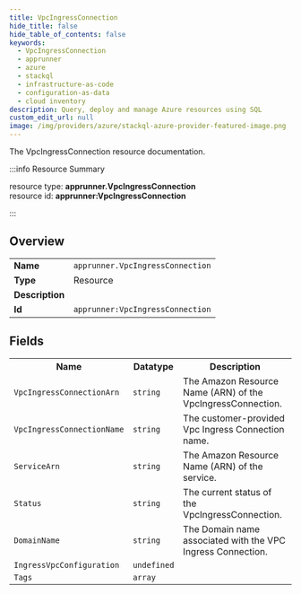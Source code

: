 ```yaml
---
title: VpcIngressConnection
hide_title: false
hide_table_of_contents: false
keywords:
  - VpcIngressConnection
  - apprunner
  - azure
  - stackql
  - infrastructure-as-code
  - configuration-as-data
  - cloud inventory
description: Query, deploy and manage Azure resources using SQL
custom_edit_url: null
image: /img/providers/azure/stackql-azure-provider-featured-image.png
---
```

The VpcIngressConnection resource documentation.

:::info Resource Summary

<div class="row">
<div class="providerDocColumn">
<span>resource type:&nbsp;<b>apprunner.VpcIngressConnection</b></span><br />
<span>resource id:&nbsp;<b>apprunner:VpcIngressConnection</b></span><br />
</div>
</div>

:::

## Overview
<table><tbody>
<tr><td><b>Name</b></td><td><code>apprunner.VpcIngressConnection</code></td></tr>
<tr><td><b>Type</b></td><td>Resource</td></tr>
<tr><td><b>Description</b></td><td></td></tr>
<tr><td><b>Id</b></td><td><code>apprunner:VpcIngressConnection</code></td></tr>
</tbody></table>

## Fields
<table><tbody>
<tr><th>Name</th><th>Datatype</th><th>Description</th></tr>
<tr><td><code>VpcIngressConnectionArn</code></td><td><code>string</code></td><td>The Amazon Resource Name (ARN) of the VpcIngressConnection.</td></tr><tr><td><code>VpcIngressConnectionName</code></td><td><code>string</code></td><td>The customer-provided Vpc Ingress Connection name.</td></tr><tr><td><code>ServiceArn</code></td><td><code>string</code></td><td>The Amazon Resource Name (ARN) of the service.</td></tr><tr><td><code>Status</code></td><td><code>string</code></td><td>The current status of the VpcIngressConnection.</td></tr><tr><td><code>DomainName</code></td><td><code>string</code></td><td>The Domain name associated with the VPC Ingress Connection.</td></tr><tr><td><code>IngressVpcConfiguration</code></td><td><code>undefined</code></td><td></td></tr><tr><td><code>Tags</code></td><td><code>array</code></td><td></td></tr>
</tbody></table>